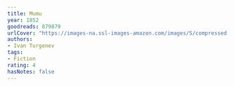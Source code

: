 ```yaml
---
title: Mumu
year: 1852
goodreads: 879879
urlCover: "https://images-na.ssl-images-amazon.com/images/S/compressed.photo.goodreads.com/books/1348995551i/879879.jpg"
authors:
- Ivan Turgenev
tags:
- Fiction
rating: 4
hasNotes: false
---
```

